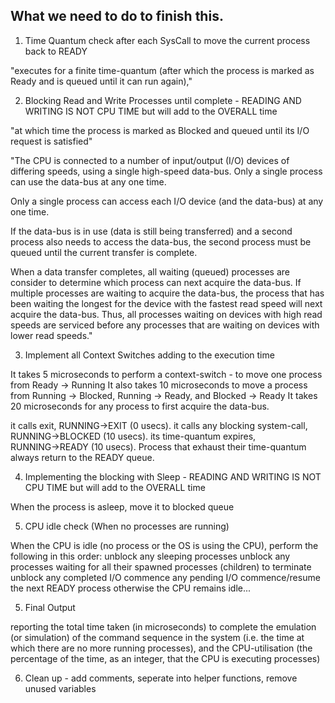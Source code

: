 ## What we need to do to finish this.

1. Time Quantum check after each SysCall to move the current process back to READY

"executes for a finite time-quantum (after which the process is marked as Ready and is queued until it can run again),"


2. Blocking Read and Write Processes until complete - READING AND WRITING IS NOT CPU TIME but will add to the OVERALL time

"at which time the process is marked as Blocked and queued until its I/O request is satisfied"

"The CPU is connected to a number of input/output (I/O) devices of differing speeds, using a single high-speed data-bus. Only a single process can use the data-bus at any one time.

Only a single process can access each I/O device (and the data-bus) at any one time. 

If the data-bus is in use (data is still being transferred) and a second process also needs to access the data-bus, the second process must be queued until the current transfer is complete. 

When a data transfer completes, all waiting (queued) processes are consider to determine which process can next acquire the data-bus. If multiple processes are waiting to acquire the data-bus, the process that has been waiting the longest for the device with the fastest read speed will next acquire the data-bus. Thus, all processes waiting on devices with high read speeds are serviced before any processes that are waiting on devices with lower read speeds."


3. Implement all Context Switches adding to the execution time

It takes 5 microseconds to perform a context-switch - to move one process from Ready → Running
It also takes 10 microseconds to move a process from Running → Blocked, Running → Ready, and Blocked → Ready
It takes 20 microseconds for any process to first acquire the data-bus.



it calls exit, RUNNING→EXIT (0 usecs).
it calls any blocking system-call, RUNNING→BLOCKED (10 usecs).
its time-quantum expires, RUNNING→READY (10 usecs). Process that exhaust their time-quantum always return to the READY queue.





4. Implementing the blocking with Sleep - READING AND WRITING IS NOT CPU TIME but will add to the OVERALL time

When the process is asleep, move it to blocked queue

5. CPU idle check (When no processes are running)

When the CPU is idle (no process or the OS is using the CPU), perform the following in this order:
unblock any sleeping processes
unblock any processes waiting for all their spawned processes (children) to terminate
unblock any completed I/O
commence any pending I/O
commence/resume the next READY process
otherwise the CPU remains idle...


5. Final Output

 reporting the total time taken (in microseconds) to complete the emulation (or simulation) of the command sequence in the system (i.e. the time at which there are no more running processes), and the CPU-utilisation (the percentage of the time, as an integer, that the CPU is executing processes)

6. Clean up - add comments, seperate into helper functions, remove unused variables